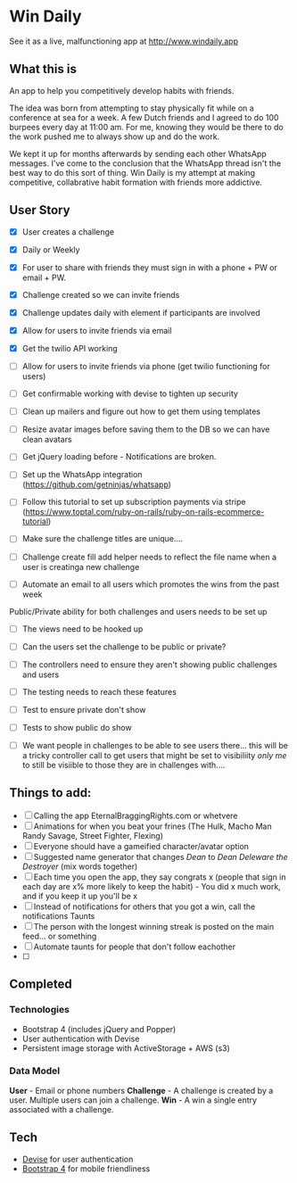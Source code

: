 # Win Daily

See it as a live, malfunctioning app at http://www.windaily.app

## What this is

An app to help you competitively develop habits with friends.

The idea was born from attempting to stay physically fit while on a conference at sea for a week. A few Dutch friends and I agreed to do 100 burpees every day at 11:00 am. For me, knowing they would be there to do the work pushed me to always show up and do the work.

We kept it up for months afterwards by sending each other WhatsApp messages. I've come to the conclusion that the WhatsApp thread isn't the best way to do this sort of thing. Win Daily is my attempt at making competitive, collabrative habit formation with friends more addictive.

## User Story

- [x] User creates a challenge
- [x] Daily or Weekly
- [x] For user to share with friends they must sign in with a phone + PW or email + PW.
- [x] Challenge created so we can invite friends
- [x] Challenge updates daily with element if participants are involved
- [x] Allow for users to invite friends via email
- [x] Get the twilio API working
- [ ] Allow for users to invite friends via phone (get twilio functioning for users)
- [ ] Get confirmable working with devise to tighten up security
- [ ] Clean up mailers and figure out how to get them using templates
- [ ] Resize avatar images before saving them to the DB so we can have clean avatars
- [ ] Get jQuery loading before - Notifications are broken.
- [ ] Set up the WhatsApp integration (https://github.com/getninjas/whatsapp)
- [ ] Follow this tutorial to set up subscription payments via stripe (https://www.toptal.com/ruby-on-rails/ruby-on-rails-ecommerce-tutorial)
- [ ] Make sure the challenge titles are unique....
- [ ] Challenge create fill add helper needs to reflect the file name when a user is creatinga  new challenge
- [ ] Automate an email to all users which promotes the wins from the past week


Public/Private ability for both challenges and users needs to be set up
- [ ] The views need to be hooked up
- [ ] Can the users set the challenge to be public or private?
- [ ] The controllers need to ensure they aren't showing public challenges and users
- [ ] The testing needs to reach these features
- [ ] Test to ensure private don't show
- [ ] Tests to show public do show
- [ ] We want people in challenges to be able to see users there... this will be a tricky controller call to get users that might be set to visibiliity _only me_ to still be visiible to those they are in challenges with....


## Things to add:

- [ ] Calling the app EternalBraggingRights.com  or whetvere
- [ ] Animations for when you beat your frines (The Hulk, Macho Man Randy Savage, Street Fighter, Flexing)
- [ ] Everyone should have a gameified character/avatar option
- [ ] Suggested name generator that changes _Dean_ to _Dean Deleware the Destroyer_ (mix words together)
- [ ] Each time you open the app, they say congrats x  (people that sign in each day are x% more likely to keep the habit) - You did x much work, and if you keep it up you'll be x
- [ ] Instead of notifications for others that you got a win, call the notifications Taunts
- [ ] The person with the longest winning streak is posted on the main feed... or something
- [ ] Automate taunts for people that don't follow eachother
- [ ]

## Completed

### Technologies

- Bootstrap 4 (includes jQuery and Popper)
- User authentication with Devise
- Persistent image storage with ActiveStorage + AWS (s3)

### Data Model

**User** - Email or phone numbers
**Challenge** - A challenge is created by a user. Multiple users can join a challenge.
**Win** - A win a single entry associated with a challenge.

## Tech

- [Devise](https://github.com/heartcombo/devise) for user authentication
- [Bootstrap 4](https://getbootstrap.com/docs/4.0) for mobile friendliness
